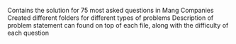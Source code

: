 Contains the solution for 75 most asked questions in Mang Companies
Created different folders for different types of problems
Description of problem statement can found on top of each file, along with the difficulty of each question
